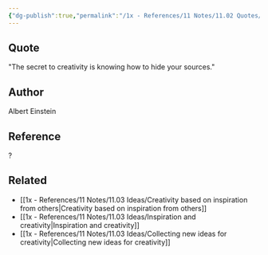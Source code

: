 ```yaml
---
{"dg-publish":true,"permalink":"/1x - References/11 Notes/11.02 Quotes/The secret to creativity is knowing how to hide your sources - Albert Einstein/","title":"The secret to creativity is knowing how to hide your sources - Albert Einstein","created":"2023-09-25T21:14:54.000+03:00","updated":"2024-02-14T20:18:37.477+03:00"}
---
```



## Quote
"The secret to creativity is knowing how to hide your sources."

## Author
Albert Einstein

## Reference
?

## Related
- [[1x - References/11 Notes/11.03 Ideas/Creativity based on inspiration from others\|Creativity based on inspiration from others]]
- [[1x - References/11 Notes/11.03 Ideas/Inspiration and creativity\|Inspiration and creativity]]
- [[1x - References/11 Notes/11.03 Ideas/Collecting new ideas for creativity\|Collecting new ideas for creativity]]